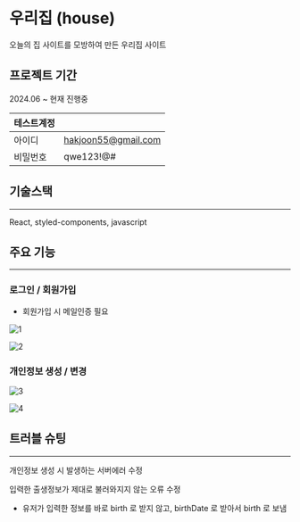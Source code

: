 # 우리집 (house)

오늘의 집 사이트를 모방하여 만든 우리집 사이트

## 프로젝트 기간

 2024.06 ~ 현재 진행중

| 테스트계정 |  |
| --- | --- |
| 아이디 | hakjoon55@gmail.com |
| 비밀번호 | qwe123!@# |

## 기술스택

---

React, styled-components, javascript

## 주요 기능

---

### 로그인 / 회원가입

- 회원가입 시 메일인증 필요

![1](https://github.com/user-attachments/assets/db084c96-3e2a-41dc-9a08-44d14f9086f4)

![2](https://github.com/user-attachments/assets/b1787f40-9398-491b-bf57-397ff2c1d623)

### 개인정보 생성 / 변경

![3](https://github.com/user-attachments/assets/10422bea-4060-494a-8abc-326aa5c5dde0)

![4](https://github.com/user-attachments/assets/0b21281f-cb4b-41fc-910a-9bb0e7b51882)

## 트러블 슈팅

---

개인정보 생성 시 발생하는 서버에러 수정

입력한 출생정보가 제대로 불러와지지 않는 오류 수정

- 유저가 입력한 정보를 바로 birth 로 받지 않고, birthDate 로 받아서 birth 로 보냄

